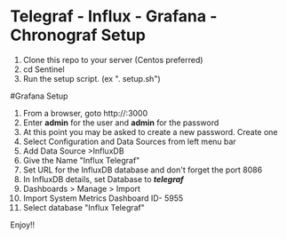 # Telegraf - Influx - Grafana - Chronograf Setup
1.  Clone this repo to your server (Centos preferred)
2.  cd Sentinel 
3.  Run the setup script. (ex ". setup.sh")



#Grafana Setup
1.  From a browser, goto http://<ip address of machine>:3000
2.  Enter **admin** for the user and **admin** for the password
3.  At this point you may be asked to create a new password.  Create one
4.  Select Configuration and Data Sources from left menu bar
5.  Add Data Source >InfluxDB
6.  Give the Name "Influx Telegraf"
7.  Set URL for the InfluxDB database and don't forget the port 8086
8.  In InfluxDB details, set Database to ***telegraf***
9.  Dashboards > Manage > Import
10.  Import System Metrics Dashboard ID- 5955
11.  Select database "Influx Telegraf"

Enjoy!!
